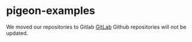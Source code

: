 ﻿# pigeon-examples

We moved our repositories to Gitlab [GitLab](https://gitlab.com/pigeoncomputers/)
Github repositories will not be updated. 
